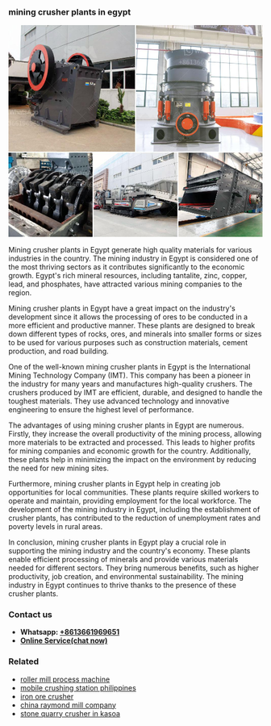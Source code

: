 <h3>mining crusher plants in egypt</h3><img src='1706753888.jpg' alt=''><p>Mining crusher plants in Egypt generate high quality materials for various industries in the country. The mining industry in Egypt is considered one of the most thriving sectors as it contributes significantly to the economic growth. Egypt's rich mineral resources, including tantalite, zinc, copper, lead, and phosphates, have attracted various mining companies to the region.</p><p>Mining crusher plants in Egypt have a great impact on the industry's development since it allows the processing of ores to be conducted in a more efficient and productive manner. These plants are designed to break down different types of rocks, ores, and minerals into smaller forms or sizes to be used for various purposes such as construction materials, cement production, and road building.</p><p>One of the well-known mining crusher plants in Egypt is the International Mining Technology Company (IMT). This company has been a pioneer in the industry for many years and manufactures high-quality crushers. The crushers produced by IMT are efficient, durable, and designed to handle the toughest materials. They use advanced technology and innovative engineering to ensure the highest level of performance.</p><p>The advantages of using mining crusher plants in Egypt are numerous. Firstly, they increase the overall productivity of the mining process, allowing more materials to be extracted and processed. This leads to higher profits for mining companies and economic growth for the country. Additionally, these plants help in minimizing the impact on the environment by reducing the need for new mining sites.</p><p>Furthermore, mining crusher plants in Egypt help in creating job opportunities for local communities. These plants require skilled workers to operate and maintain, providing employment for the local workforce. The development of the mining industry in Egypt, including the establishment of crusher plants, has contributed to the reduction of unemployment rates and poverty levels in rural areas.</p><p>In conclusion, mining crusher plants in Egypt play a crucial role in supporting the mining industry and the country's economy. These plants enable efficient processing of minerals and provide various materials needed for different sectors. They bring numerous benefits, such as higher productivity, job creation, and environmental sustainability. The mining industry in Egypt continues to thrive thanks to the presence of these crusher plants.</p><h3>Contact us</h3><ul><li><strong>Whatsapp:&nbsp;<a href="https://wa.me/8613661969651">+8613661969651</a></strong></li><li><a href="https://swt.shibang-china.com/?git&amp;zhl&amp;mining crusher plants in egypt"><strong>Online Service(chat now)</strong></a></li></ul><h3>Related</h3><ul><li><a href='roller mill process machine.md'>roller mill process machine</a></li><li><a href='mobile crushing station philippines.md'>mobile crushing station philippines</a></li><li><a href='iron ore crusher.md'>iron ore crusher</a></li><li><a href='china raymond mill company.md'>china raymond mill company</a></li><li><a href='stone quarry crusher in kasoa.md'>stone quarry crusher in kasoa</a></li></ul>